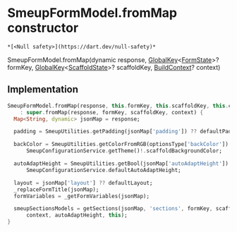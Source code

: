 


# SmeupFormModel.fromMap constructor




    *[<Null safety>](https://dart.dev/null-safety)*



SmeupFormModel.fromMap(dynamic response, [GlobalKey](https://api.flutter.dev/flutter/widgets/GlobalKey-class.html)&lt;[FormState](https://api.flutter.dev/flutter/widgets/FormState-class.html)>? formKey, [GlobalKey](https://api.flutter.dev/flutter/widgets/GlobalKey-class.html)&lt;[ScaffoldState](https://api.flutter.dev/flutter/material/ScaffoldState-class.html)>? scaffoldKey, [BuildContext](https://api.flutter.dev/flutter/widgets/BuildContext-class.html)? context)





## Implementation

```dart
SmeupFormModel.fromMap(response, this.formKey, this.scaffoldKey, this.context)
    : super.fromMap(response, formKey, scaffoldKey, context) {
  Map<String, dynamic> jsonMap = response;

  padding = SmeupUtilities.getPadding(jsonMap['padding']) ?? defaultPadding;

  backColor = SmeupUtilities.getColorFromRGB(optionsType['backColor']) ??
      SmeupConfigurationService.getTheme()!.scaffoldBackgroundColor;

  autoAdaptHeight = SmeupUtilities.getBool(jsonMap['autoAdaptHeight']) ??
      SmeupConfigurationService.defaultAutoAdaptHeight;

  layout = jsonMap['layout'] ?? defaultLayout;
  _replaceFormTitle(jsonMap);
  formVariables = _getFormVariables(jsonMap);

  smeupSectionsModels = getSections(jsonMap, 'sections', formKey, scaffoldKey,
      context, autoAdaptHeight, this);
}
```







